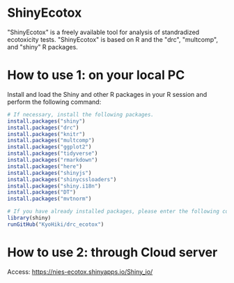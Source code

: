 # ShinyEcotox
"ShinyEcotox" is a freely available tool for analysis of standradized ecotoxicity tests. "ShinyEcotox" is based on R and the "drc", "multcomp", and "shiny" R packages.
  

    
# How to use 1: on your local PC
Install and load the Shiny and other R packages in your R session and perform the following command:
```r
# If necessary, install the following packages.
install.packages("shiny")
install.packages("drc")
install.packages("knitr")
install.packages("multcomp")
install.packages("ggplot2")
install.packages("tidyverse")
install.packages("rmarkdown")
install.packages("here")
install.packages("shinyjs")
install.packages("shinycssloaders")
install.packages("shiny.i18n")
install.packages("DT")
install.packages("mvtnorm")

# If you have already installed packages, please enter the following command.
library(shiny)
runGitHub("KyoHiki/drc_ecotox")
```

    
# How to use 2: through Cloud server
Access: https://nies-ecotox.shinyapps.io/Shiny_io/

